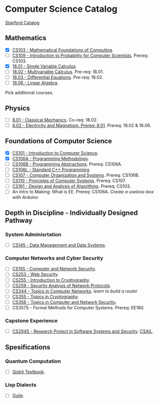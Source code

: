 # Computer Science Catalog
[Stanford Catalog](https://bulletin.stanford.edu/programs/CS-BS).

## Mathematics
- [x] [CS103 - Mathematical Foundations of Computing](https://web.stanford.edu/class/cs103/schedule.html).
- [ ] [CS109 - Introduction to Probability for Computer Scientists](https://web.stanford.edu/class/cs109/). Prereq: CS103.
- [x] [18.01 - Single Variable Calculus](https://ocw.mit.edu/courses/18-01sc-single-variable-calculus-fall-2010/pages/syllabus/).
- [ ] [18.02 - Multivariable Calculus](https://ocw.mit.edu/courses/18-02sc-multivariable-calculus-fall-2010/pages/syllabus/). Pre-req: 18.01.
- [ ] [18.03 - Differential Equations](https://ocw.mit.edu/courses/18-03sc-differential-equations-fall-2011/). Pre-req: 18.02.
- [ ] [18.06 - Linear Algebra](https://ocw.mit.edu/courses/18-06sc-linear-algebra-fall-2011/pages/syllabus/).

Pick additional courses.

## Physics
- [ ] [8.01 - Classical Mechanics](https://ocw.mit.edu/courses/physics/8-01sc-classical-mechanics-fall-2016/). Co-req: 18.02.
- [ ] [8.02 - Electricity and Magnetism. Prereq: 8.01](https://ocw.mit.edu/courses/physics/8-02-physics-ii-electricity-and-magnetism-spring-2007/). Prereq: 18.02 & 18.06.

## Foundations of Computer Science
- [x] [CS101 - Introduction to Computer Science](https://web.stanford.edu/class/cs101/).
- [X] [CS106A - Programming Methodology](https://web.stanford.edu/class/archive/cs/cs106a/cs106a.1222/).
- [ ] [CS106B - Programming Abstractions](https://web.stanford.edu/class/cs106b/). Prereq: CS106A.
- [ ] [CS106L - Standard C++ Programming](https://web.stanford.edu/class/archive/cs/cs106l/cs106l.1222/index.html#calendar).
- [ ] [CS107 - Computer Organization and Systems](https://web.stanford.edu/class/archive/cs/cs107/cs107.1224/calendar). Prereq: CS106B.
- [ ] [CS110 - Principles of Computer Systems](https://web.stanford.edu/class/cs110/). Prereq: CS107.
- [ ] [CS161 - Design and Analysis of Algorithms](https://web.stanford.edu/class/archive/cs/cs161/cs161.1166/). Prereq: CS103.
- [ ] An Intro to Making: What is EE. Prereq: CS106A. *Create a useless-box with Arduino*

## Depth in Discipline - Individually Designed Pathway
### System Adminisrtation
- [ ] [CS145 - Data Management and Data Systems](https://cs145-fa19.github.io/#).
### Computer Networks and Cyber Security
- [ ] [CS155 - Computer and Network Security](https://crypto.stanford.edu/cs155old/cs155-spring17/).
- [ ] [CS253 - Web Security](https://web.stanford.edu/class/cs253/).
- [ ] [CS255 - Introduction to Cryptography](https://crypto.stanford.edu/~dabo/cs255/syllabus.html).
- [ ] [CS259 - Security Analysis of Network Protocols](https://web.stanford.edu/class/cs259/WWW08/).
- [ ] [CS344 - Topics in Computer Networks](https://bulletin.stanford.edu/courses/1058581). *learn to build a router*
- [ ] [CS355 - Topics in Cryptography](https://crypto.stanford.edu/~dabo/courses/cs355_spring14/syllabus.html).
- [ ] [CS356 - Topics in Computer and Network Security](https://cs356.stanford.edu/).
- [ ] CS357S - Formal Methods for Computer Systems. Prereq: EE180.

### Capstone Experience
- [ ] [CS294S - Research Project in Software Systems and Security](https://seclab.stanford.edu/). [CSAIL](https://www.csail.mit.edu/).
## Spesifications
### Quantum Computation
- [ ] [Qiskit Textbook](https://qiskit.org/textbook/what-is-quantum.html).
### Lisp Dialects
- [ ] [Guile](https://www.gnu.org/software/guile/manual/guile.html).
